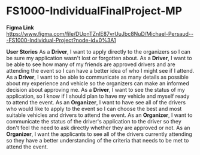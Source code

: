 ﻿# FS1000-IndividualFinalProject-MP

**Figma Link**
https://www.figma.com/file/DUpnTZnlE87vrUuJbc8NuD/Michael-Persaud---FS1000-Individual-Project?node-id=0%3A1

**User Stories**
As a **Driver**, I want to apply directly to the organizers so I can be sure my application wasn't lost or forgotten about.
As a **Driver**, I want to be able to see how many of my friends are approved drivers and are attending the event so I can have a better idea of who I might see if I attend.
As a **Driver**, I want to be able to communicate as many details as possible about my experience and vehicle so the organizers can make an informed decision about approving me.
As a **Driver**, I want to see the status of my application, so I know if I should plan to have my vehicle and myself ready to attend the event.
As an **Organizer**, I want to have see all of the drivers who would like to apply to the event so I can choose the best and most suitable vehicles and drivers to attend the event.
As an **Organizer**, I want to communicate the status of the driver's application to the driver so they don't feel the need to ask directly whether they are approved or not.
As an **Organizer**, I want the applicants to see all of the drivers currently attending so they have a better understanding of the criteria that needs to be met to attend the event.
